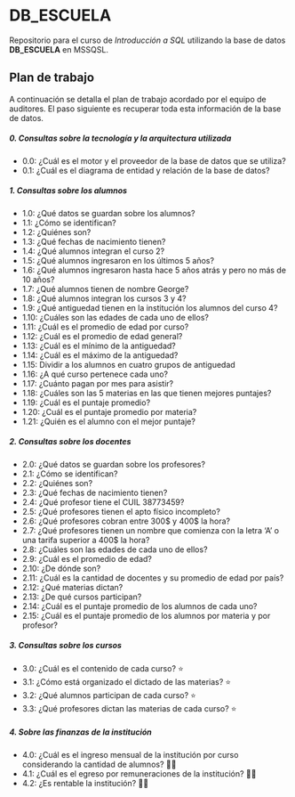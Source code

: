# DB_ESCUELA

Repositorio para el curso de _Introducción a SQL_ utilizando la base de datos **DB_ESCUELA** en MSSQSL.

## Plan de trabajo

A continuación se detalla el plan de trabajo acordado por el equipo de auditores. El paso siguiente es recuperar toda esta información de la base de datos.

##### 0. Consultas sobre la tecnología y la arquitectura utilizada

- 0.0: ¿Cuál es el motor y el proveedor de la base de datos que se utiliza?
- 0.1: ¿Cuál es el diagrama de entidad y relación de la base de datos?

##### 1. Consultas sobre los alumnos

- 1.0: ¿Qué datos se guardan sobre los alumnos?
- 1.1: ¿Cómo se identifican?
- 1.2: ¿Quiénes son?
- 1.3: ¿Qué fechas de nacimiento tienen?
- 1.4: ¿Qué alumnos integran el curso 2?
- 1.5: ¿Qué alumnos ingresaron en los últimos 5 años? 
- 1.6: ¿Qué alumnos ingresaron hasta hace 5 años atrás y pero no más de 10 años?
- 1.7: ¿Qué alumnos tienen de nombre George?
- 1.8: ¿Qué alumnos integran los cursos 3 y 4?
- 1.9: ¿Qué antiguedad tienen en la institución los alumnos del curso 4?
- 1.10: ¿Cuáles son las edades de cada uno de ellos?
- 1.11: ¿Cuál es el promedio de edad por curso?
- 1.12: ¿Cuál es el promedio de edad general?
- 1.13: ¿Cuál es el mínimo de la antiguedad?
- 1.14: ¿Cuál es el máximo de la antiguedad?
- 1.15: Dividir a los alumnos en cuatro grupos de antiguedad
- 1.16: ¿A qué curso pertenece cada uno?
- 1.17: ¿Cuánto pagan por mes para asistir?
- 1.18: ¿Cuáles son las 5 materias en las que tienen mejores puntajes?
- 1.19: ¿Cuál es el puntaje promedio?
- 1.20: ¿Cuál es el puntaje promedio por materia?
- 1.21: ¿Quién es el alumno con el mejor puntaje?

##### 2. Consultas sobre los docentes

- 2.0: ¿Qué datos se guardan sobre los profesores?
- 2.1: ¿Cómo se identifican?
- 2.2: ¿Quiénes son?
- 2.3: ¿Qué fechas de nacimiento tienen?
- 2.4: ¿Qué profesor tiene el CUIL 38773459?
- 2.5: ¿Qué profesores tienen el apto físico incompleto?
- 2.6: ¿Qué profesores cobran entre 300$ y 400$ la hora?
- 2.7: ¿Qué profesores tienen un nombre que comienza con la letra ‘A’ o una tarifa superior a 400$ la hora?
- 2.8: ¿Cuáles son las edades de cada uno de ellos?
- 2.9: ¿Cuál es el promedio de edad?
- 2.10: ¿De dónde son?
- 2.11: ¿Cuál es la cantidad de docentes y su promedio de edad por país?
- 2.12: ¿Qué materias dictan?
- 2.13: ¿De qué cursos participan?
- 2.14: ¿Cuál es el puntaje promedio de los alumnos de cada uno?
- 2.15: ¿Cuál es el puntaje promedio de los alumnos por materia y por profesor?

##### 3. Consultas sobre los cursos

- 3.0: ¿Cuál es el contenido de cada curso? ⭐️
- 3.1: ¿Cómo está organizado el dictado de las materias? ⭐️
- 3.2: ¿Qué alumnos participan de cada curso? ⭐️
- 3.3: ¿Qué profesores dictan las materias de cada curso? ⭐️

##### 4. Sobre las finanzas de la institución

- 4.0: ¿Cuál es el ingreso mensual de la institución por curso considerando la cantidad de alumnos? 🚀🔥
- 4.1: ¿Cuál es el egreso por remuneraciones de la institución? 🚀🔥
- 4.2: ¿Es rentable la institución? 🚀🔥
